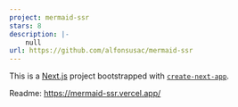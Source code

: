 ```yaml
---
project: mermaid-ssr
stars: 8
description: |-
    null
url: https://github.com/alfonsusac/mermaid-ssr
---
```


This is a [Next.js](https://nextjs.org/) project bootstrapped with [`create-next-app`](https://github.com/vercel/next.js/tree/canary/packages/create-next-app).

Readme: https://mermaid-ssr.vercel.app/

